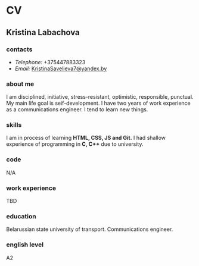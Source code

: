 # CV

## Kristina Labachova

### contacts
* *Telephone:* +375447883323
* *Email:* KristinaSavelieva7@yandex.by

### about me
I am disciplined, initiative, stress-resistant, optimistic, responsible, punctual. My main life goal is seif-development. I have two years of work experience as a communications engineer. I tend to learn new things.

### skills
I am in process of learning **HTML, CSS, JS and Git.** I had shallow experience of programming in **C, C++** due to university.

### code
N/A

### work experience
TBD

### education
Belarussian state university of transport. Communications engineer.

### english level
A2
